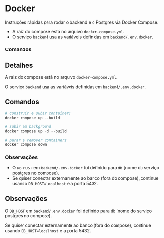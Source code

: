 # Docker

Instruções rápidas para rodar o backend e o Postgres via Docker Compose.

- A raiz do compose está no arquivo `docker-compose.yml`.
- O serviço `backend` usa as variáveis definidas em `backend/.env.docker`.

### Comandos

## Detalhes

A raiz do compose está no arquivo `docker-compose.yml`.

O serviço `backend` usa as variáveis definidas em `backend/.env.docker`.

## Comandos

```ps1
# construir e subir containers
docker compose up --build

# subir em background
docker compose up -d --build

# parar e remover containers
docker compose down
```

### Observações

- O `DB_HOST` em `backend/.env.docker` foi definido para `db` (nome do serviço postgres no compose).
- Se quiser conectar externamente ao banco (fora do compose), continue usando `DB_HOST=localhost` e a porta 5432.

## Observações

O `DB_HOST` em `backend/.env.docker` foi definido para `db` (nome do serviço postgres no compose).

Se quiser conectar externamente ao banco (fora do compose), continue usando `DB_HOST=localhost` e a porta 5432.
